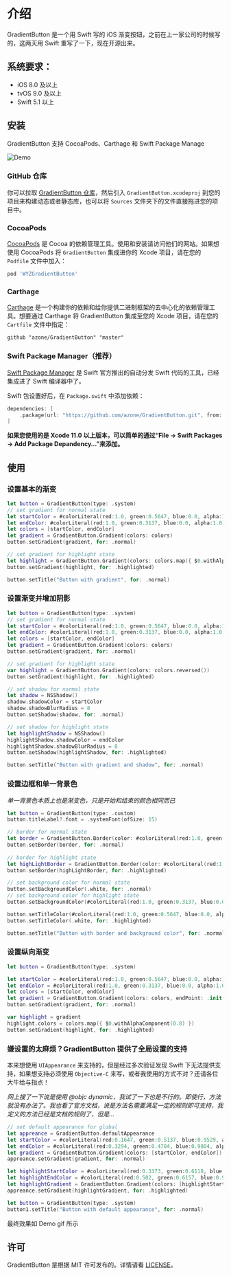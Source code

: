 # 介绍

GradientButton 是一个用 Swift 写的 iOS 渐变按钮，之前在上一家公司的时候写的，这两天用 Swift 重写了一下，现在开源出来。

## 系统要求：

- iOS 8.0 及以上
- tvOS 9.0 及以上
- Swift 5.1 以上

## 安装

GradientButton 支持 CocoaPods、Carthage 和 Swift Package Manage

![Demo](https://github.com/azone/GradientButton/raw/master/demo.gif)

### GitHub 仓库

你可以拉取 [GradientButton 仓库](https://github.com/azone/GradientButton)，然后引入 `GradientButton.xcodeproj` 到您的项目来构建动态或者静态库，也可以将 `Sources` 文件夹下的文件直接拖进您的项目中。

### CocoaPods

[CocoaPods](https://cocoapods.org/) 是 Cocoa 的依赖管理工具。使用和安装请访问他们的网站。如果想使用 CocoaPods 将 `GradientButton` 集成进你的 Xcode 项目，请在您的 `Podfile` 文件中加入：

```ruby
pod 'WYZGradientButton'
```

### Carthage

[Carthage](https://github.com/Carthage/Carthage) 是一个构建你的依赖和给你提供二进制框架的去中心化的依赖管理工具。想要通过 Carthage 将 GradientButton 集成至您的 Xcode 项目，请在您的 `Cartfile` 文件中指定：

```
github "azone/GradientButton" "master"
```

### Swift Package Manager（推荐）

[Swift Package Manager](https://swift.org/package-manager/) 是 Swift 官方推出的自动分发 Swift 代码的工具，已经集成进了 Swift 编译器中了。

Swift 包设置好后，在 `Package.swift` 中添加依赖：

```swift
dependencies: [
    .package(url: "https://github.com/azone/GradientButton.git", from: "0.2.0")
]
```

**如果您使用的是 Xcode 11.0 以上版本，可以简单的通过“File → Swift Packages → Add Package Depandency…”来添加。**


## 使用

### 设置基本的渐变

```swift
let button = GradientButton(type: .system)
// set gradient for normal state
let startColor = #colorLiteral(red:1.0, green:0.5647, blue:0.0, alpha:1.0)
let endColor: #colorLiteral(red:1.0, green:0.3137, blue:0.0, alpha:1.0)
let colors = [startColor, endColor]
let gradient = GradientButton.Gradient(colors: colors)
button.setGradient(gradient, for: .normal)

// set gradient for highlight state
let highlight = GradientButton.Gradient(colors: colors.map({ $0.withAlphaComponent(0.8) }))
button.setGradient(highlight, for: .highlighted)

button.setTitle("Button with gradient", for: .normal)
```

### 设置渐变并增加阴影

```swift
let button = GradientButton(type: .system)
// set gradient for normal state
let startColor = #colorLiteral(red:1.0, green:0.5647, blue:0.0, alpha:1.0)
let endColor: #colorLiteral(red:1.0, green:0.3137, blue:0.0, alpha:1.0)
let colors = [startColor, endColor]
let gradient = GradientButton.Gradient(colors: colors)
button.setGradient(gradient, for: .normal)

// set gradient for highlight state
var highlight = GradientButton.Gradient(colors: colors.reversed())
button.setGradient(highlight, for: .highlighted)

// set shadow for normal state
let shadow = NSShadow()
shadow.shadowColor = startColor
shadow.shadowBlurRadius = 8
button.setShadow(shadow, for: .normal)

// set shadow for highlight state
let highlightShadow = NSShadow()
highlightShadow.shadowColor = endColor
highlightShadow.shadowBlurRadius = 8
button.setShadow(highlightShadow, for: .highlighted)

button.setTitle("Button with gradient and shadow", for: .normal)
```

### 设置边框和单一背景色

*单一背景色本质上也是渐变色，只是开始和结束的颜色相同而已*

```swift
let button = GradientButton(type: .custom)
button.titleLabel?.font = .systemFont(ofSize: 15)

// border for normal state
let border = GradientButton.Border(color: #colorLiteral(red:1.0, green:0.5647, blue:0.0, alpha:1.0))
button.setBorder(border, for: .normal)
        
// border for highlight state
let highLightBorder = GradientButton.Border(color: #colorLiteral(red:1.0, green:0.3137, blue:0.0, alpha:1.0))
button.setBorder(highLightBorder, for: .highlighted)

// set background color for normal state
button.setBackgroundColor(.white, for: .normal)
// set background color for highlight state
button.setBackgroundColor(#colorLiteral(red:1.0, green:0.3137, blue:0.0, alpha:1.0), for: .highlighted)

button.setTitleColor(#colorLiteral(red:1.0, green:0.5647, blue:0.0, alpha:1.0), for: .normal)
button.setTitleColor(.white, for: .highlighted)

button.setTitle("Button with border and background color", for: .normal)
```

### 设置纵向渐变

```swift
let button = GradientButton(type: .system)

let startColor = #colorLiteral(red:1.0, green:0.5647, blue:0.0, alpha:1.0)
let endColor = #colorLiteral(red:1.0, green:0.3137, blue:0.0, alpha:1.0)
let colors = [startColor, endColor]
let gradient = GradientButton.Gradient(colors: colors, endPoint: .init(x: 0, y: 1))
button.setGradient(gradient, for: .normal)

var highlight = gradient
highlight.colors = colors.map({ $0.withAlphaComponent(0.8) })
button.setGradient(highlight, for: .highlighted)
```

### 嫌设置的太麻烦？GradientButton 提供了全局设置的支持

本来想使用 `UIAppearance` 来支持的，但是经过多次验证发现 Swift 下无法提供支持，如果想支持必须使用 `Objective-C` 来写，或者我使用的方式不对？还请各位大牛给与指点！

*网上搜了一下说是使用 @objc dynamic，我试了一下也是不行的。即使行，方法就没有办法了。我也看了官方文档，说是方法名需要满足一定的规则即可支持，我定义的方法已经是文档的规则了，但是...*

```swift
// set default appearance for global
let appreance = GradientButton.defaultAppearance
let startColor = #colorLiteral(red:0.1647, green:0.5137, blue:0.9529, alpha:1.0)
let endColor = #colorLiteral(red:0.3294, green:0.4784, blue:0.9804, alpha:1.0)
let gradient = GradientButton.Gradient(colors: [startColor, endColor])
appreance.setGradient(gradient, for: .normal)

let highlightStartColor = #colorLiteral(red:0.3373, green:0.6118, blue:0.9686, alpha:1.0)
let highlightEndColor = #colorLiteral(red:0.502, green:0.6157, blue:0.9961, alpha:1.0)
let highlightGradient = GradientButton.Gradient(colors: [highlightStartColor, highlightEndColor])
appreance.setGradient(highlightGradient, for: .highlighted)

let button = GradientButton(type: .system)
button1.setTitle("Button with default appearance", for: .normal)
```

最终效果如 Demo gif 所示

## 许可

GradientButton 是根据 MIT 许可发布的。详情请看 [LICENSE](https://github.com/azone/GradientButton/blob/master/LICENSE)。


